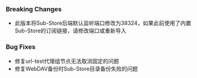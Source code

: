 ### Breaking Changes

- 此版本将Sub-Store后端默认监听端口修改为38324，如果此前使用了内置Sub-Store的订阅链接，请修改端口或重新导入

### Bug Fixes

- 修复url-test代理组节点无法取消固定的问题
- 修复WebDAV备份时Sub-Store目录备份失败的问题
